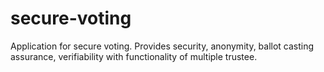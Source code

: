 # secure-voting
Application for secure voting. Provides security, anonymity, ballot casting assurance, verifiability with functionality of multiple trustee.
